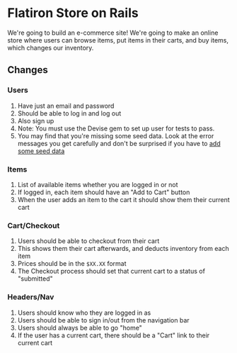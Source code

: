 # Flatiron Store on Rails

We're going to build an e-commerce site! We're going to make an online store where users can browse items, put items in their carts, and buy items, which changes our inventory.


## Changes

### Users

  1. Have just an email and password
  2. Should be able to log in and log out
  3. Also sign up
  4. Note: You must use the Devise gem to set up user for tests to pass.
  5. You may find that you're missing some seed data. Look at the error messages you get carefully and don't be surprised if you have to [add some seed data](http://edgeguides.rubyonrails.org/active_record_migrations.html#migrations-and-seed-data)

### Items

  1. List of available items whether you are logged in or not
  2. If logged in, each item should have an "Add to Cart" button
  3. When the user adds an item to the cart it should show them their current cart

### Cart/Checkout

  1. Users should be able to checkout from their cart
  2. This shows them their cart afterwards, and deducts inventory from each item
  3. Prices should be in the `$XX.XX` format
  4. The Checkout process should set that current cart to a status of "submitted"

### Headers/Nav

  1. Users should know who they are logged in as
  2. Users should be able to sign in/out from the navigation bar
  3. Users should always be able to go "home"
  4. If the user has a current cart, there should be a "Cart" link to their current cart
